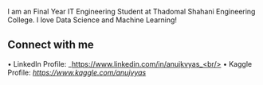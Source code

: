 I am an Final Year IT Engineering Student at Thadomal Shahani Engineering College. I love Data Science and Machine Learning!

## Connect with me
• LinkedIn Profile: _https://www.linkedin.com/in/anujkvyas_<br/>
• Kaggle Profile: _https://www.kaggle.com/anujvyas_

<!--
**anujvyas/anujvyas** is a ✨ _special_ ✨ repository because its `README.md` (this file) appears on your GitHub profile.

Here are some ideas to get you started:

- 🔭 I’m currently working on ...
- 🌱 I’m currently learning ...
- 👯 I’m looking to collaborate on ...
- 🤔 I’m looking for help with ...
- 💬 Ask me about ...
- 📫 How to reach me: ...
- 😄 Pronouns: ...
- ⚡ Fun fact: ...
-->
